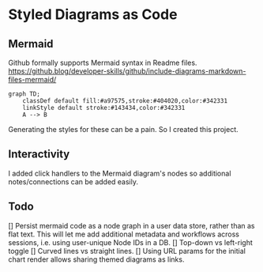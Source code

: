 # Styled Diagrams as Code

## Mermaid

Github formally supports Mermaid syntax in Readme files. https://github.blog/developer-skills/github/include-diagrams-markdown-files-mermaid/

```mermaid
graph TD;
    classDef default fill:#a97575,stroke:#404020,color:#342331
    linkStyle default stroke:#143434,color:#342331
    A --> B
```

Generating the styles for these can be a pain. So I created this project.

## Interactivity

I added click handlers to the Mermaid diagram's nodes so additional notes/connections can be added easily. 

## Todo

[] Persist mermaid code as a node graph in a user data store, rather than as flat text. This will let me add additional metadata and workflows across sessions, i.e. using user-unique Node IDs in a DB.
[] Top-down vs left-right toggle
[] Curved lines vs straight lines.
[] Using URL params for the initial chart render allows sharing themed diagrams as links.
